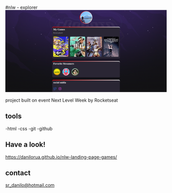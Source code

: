 #nlw - explorer
![preview](./.github/preview%20page.png)

project built on event Next Level Week by Rocketseat

## tools

-html
-css
-git
-github

## Have a look!
https://danilorua.github.io/nlw-landing-page-games/


## contact

sr_danilo@hotmail.com
